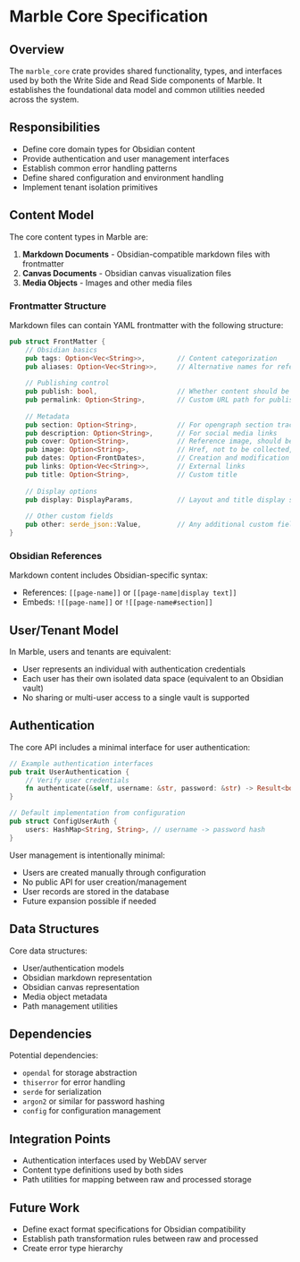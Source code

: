 # Marble Core Specification

## Overview

The `marble_core` crate provides shared functionality, types, and interfaces used by both the Write Side and Read Side components of Marble. It establishes the foundational data model and common utilities needed across the system.

## Responsibilities

- Define core domain types for Obsidian content
- Provide authentication and user management interfaces
- Establish common error handling patterns
- Define shared configuration and environment handling
- Implement tenant isolation primitives

## Content Model

The core content types in Marble are:
1. **Markdown Documents** - Obsidian-compatible markdown files with frontmatter
2. **Canvas Documents** - Obsidian canvas visualization files
3. **Media Objects** - Images and other media files

### Frontmatter Structure
Markdown files can contain YAML frontmatter with the following structure:

```rust
pub struct FrontMatter {
    // Obsidian basics
    pub tags: Option<Vec<String>>,        // Content categorization
    pub aliases: Option<Vec<String>>,     // Alternative names for reference resolution
    
    // Publishing control
    pub publish: bool,                    // Whether content should be published
    pub permalink: Option<String>,        // Custom URL path for published content
    
    // Metadata
    pub section: Option<String>,          // For opengraph section tracking
    pub description: Option<String>,      // For social media links
    pub cover: Option<String>,            // Reference image, should be collected
    pub image: Option<String>,            // Href, not to be collected, just used
    pub dates: Option<FrontDates>,        // Creation and modification dates
    pub links: Option<Vec<String>>,       // External links
    pub title: Option<String>,            // Custom title
    
    // Display options
    pub display: DisplayParams,           // Layout and title display settings
    
    // Other custom fields
    pub other: serde_json::Value,         // Any additional custom fields
}
```

### Obsidian References
Markdown content includes Obsidian-specific syntax:
- References: `[[page-name]]` or `[[page-name|display text]]`
- Embeds: `![[page-name]]` or `![[page-name#section]]`

## User/Tenant Model

In Marble, users and tenants are equivalent:
- User represents an individual with authentication credentials
- Each user has their own isolated data space (equivalent to an Obsidian vault)
- No sharing or multi-user access to a single vault is supported

## Authentication

The core API includes a minimal interface for user authentication:

```rust
// Example authentication interfaces
pub trait UserAuthentication {
    // Verify user credentials
    fn authenticate(&self, username: &str, password: &str) -> Result<bool, AuthError>;
}

// Default implementation from configuration
pub struct ConfigUserAuth {
    users: HashMap<String, String>, // username -> password hash
}
```

User management is intentionally minimal:
- Users are created manually through configuration
- No public API for user creation/management
- User records are stored in the database
- Future expansion possible if needed

## Data Structures

Core data structures:
- User/authentication models
- Obsidian markdown representation
- Obsidian canvas representation
- Media object metadata
- Path management utilities

## Dependencies

Potential dependencies:
- `opendal` for storage abstraction
- `thiserror` for error handling
- `serde` for serialization
- `argon2` or similar for password hashing
- `config` for configuration management

## Integration Points

- Authentication interfaces used by WebDAV server
- Content type definitions used by both sides
- Path utilities for mapping between raw and processed storage

## Future Work

- Define exact format specifications for Obsidian compatibility
- Establish path transformation rules between raw and processed
- Create error type hierarchy

